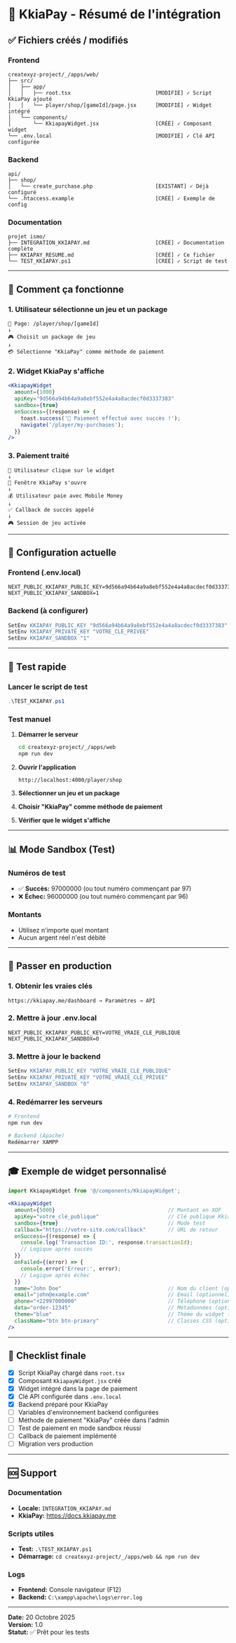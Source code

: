 # 🎯 KkiaPay - Résumé de l'intégration

## ✅ Fichiers créés / modifiés

### Frontend
```
createxyz-project/_/apps/web/
├── src/
│   ├── app/
│   │   ├── root.tsx                           [MODIFIÉ] ✓ Script KkiaPay ajouté
│   │   └── player/shop/[gameId]/page.jsx      [MODIFIÉ] ✓ Widget intégré
│   └── components/
│       └── KkiapayWidget.jsx                  [CRÉÉ] ✓ Composant widget
└── .env.local                                 [MODIFIÉ] ✓ Clé API configurée
```

### Backend
```
api/
├── shop/
│   └── create_purchase.php                    [EXISTANT] ✓ Déjà configuré
└── .htaccess.example                          [CRÉÉ] ✓ Exemple de config
```

### Documentation
```
projet ismo/
├── INTEGRATION_KKIAPAY.md                     [CRÉÉ] ✓ Documentation complète
├── KKIAPAY_RESUME.md                          [CRÉÉ] ✓ Ce fichier
└── TEST_KKIAPAY.ps1                           [CRÉÉ] ✓ Script de test
```

---

## 🎨 Comment ça fonctionne

### 1. Utilisateur sélectionne un jeu et un package
```
📱 Page: /player/shop/[gameId]
↓
🎮 Choisit un package de jeu
↓
💳 Sélectionne "KkiaPay" comme méthode de paiement
```

### 2. Widget KkiaPay s'affiche
```jsx
<KkiapayWidget
  amount={1000}
  apiKey="9d566a94b64a9a8ebf552e4a4a8acdecf0d3337383"
  sandbox={true}
  onSuccess={(response) => {
    toast.success('🎉 Paiement effectué avec succès !');
    navigate('/player/my-purchases');
  }}
/>
```

### 3. Paiement traité
```
👤 Utilisateur clique sur le widget
↓
📱 Fenêtre KkiaPay s'ouvre
↓
💰 Utilisateur paie avec Mobile Money
↓
✅ Callback de succès appelé
↓
🎮 Session de jeu activée
```

---

## 🔑 Configuration actuelle

### Frontend (.env.local)
```env
NEXT_PUBLIC_KKIAPAY_PUBLIC_KEY=9d566a94b64a9a8ebf552e4a4a8acdecf0d3337383
NEXT_PUBLIC_KKIAPAY_SANDBOX=1
```

### Backend (à configurer)
```apache
SetEnv KKIAPAY_PUBLIC_KEY "9d566a94b64a9a8ebf552e4a4a8acdecf0d3337383"
SetEnv KKIAPAY_PRIVATE_KEY "VOTRE_CLE_PRIVEE"
SetEnv KKIAPAY_SANDBOX "1"
```

---

## 🧪 Test rapide

### Lancer le script de test
```powershell
.\TEST_KKIAPAY.ps1
```

### Test manuel
1. **Démarrer le serveur**
   ```bash
   cd createxyz-project/_/apps/web
   npm run dev
   ```

2. **Ouvrir l'application**
   ```
   http://localhost:4000/player/shop
   ```

3. **Sélectionner un jeu et un package**

4. **Choisir "KkiaPay" comme méthode de paiement**

5. **Vérifier que le widget s'affiche**

---

## 📊 Mode Sandbox (Test)

### Numéros de test
- ✅ **Succès:** 97000000 (ou tout numéro commençant par 97)
- ❌ **Échec:** 96000000 (ou tout numéro commençant par 96)

### Montants
- Utilisez n'importe quel montant
- Aucun argent réel n'est débité

---

## 🚀 Passer en production

### 1. Obtenir les vraies clés
```
https://kkiapay.me/dashboard → Paramètres → API
```

### 2. Mettre à jour .env.local
```env
NEXT_PUBLIC_KKIAPAY_PUBLIC_KEY=VOTRE_VRAIE_CLE_PUBLIQUE
NEXT_PUBLIC_KKIAPAY_SANDBOX=0
```

### 3. Mettre à jour le backend
```apache
SetEnv KKIAPAY_PUBLIC_KEY "VOTRE_VRAIE_CLE_PUBLIQUE"
SetEnv KKIAPAY_PRIVATE_KEY "VOTRE_VRAIE_CLE_PRIVEE"
SetEnv KKIAPAY_SANDBOX "0"
```

### 4. Redémarrer les serveurs
```bash
# Frontend
npm run dev

# Backend (Apache)
Redémarrer XAMPP
```

---

## 🎓 Exemple de widget personnalisé

```jsx
import KkiapayWidget from '@/components/KkiapayWidget';

<KkiapayWidget
  amount={5000}                                    // Montant en XOF
  apiKey="votre_clé_publique"                      // Clé publique KkiaPay
  sandbox={true}                                   // Mode test
  callback="https://votre-site.com/callback"       // URL de retour
  onSuccess={(response) => {
    console.log('Transaction ID:', response.transactionId);
    // Logique après succès
  }}
  onFailed={(error) => {
    console.error('Erreur:', error);
    // Logique après échec
  }}
  name="John Doe"                                  // Nom du client (optionnel)
  email="john@example.com"                         // Email (optionnel)
  phone="+22997000000"                             // Téléphone (optionnel)
  data="order-12345"                               // Métadonnées (optionnel)
  theme="blue"                                     // Thème du widget (optionnel)
  className="btn btn-primary"                      // Classes CSS (optionnel)
/>
```

---

## 📝 Checklist finale

- [x] Script KkiaPay chargé dans `root.tsx`
- [x] Composant `KkiapayWidget.jsx` créé
- [x] Widget intégré dans la page de paiement
- [x] Clé API configurée dans `.env.local`
- [x] Backend préparé pour KkiaPay
- [ ] Variables d'environnement backend configurées
- [ ] Méthode de paiement "KkiaPay" créée dans l'admin
- [ ] Test de paiement en mode sandbox réussi
- [ ] Callback de paiement implémenté
- [ ] Migration vers production

---

## 🆘 Support

### Documentation
- **Locale:** `INTEGRATION_KKIAPAY.md`
- **KkiaPay:** https://docs.kkiapay.me

### Scripts utiles
- **Test:** `.\TEST_KKIAPAY.ps1`
- **Démarrage:** `cd createxyz-project/_/apps/web && npm run dev`

### Logs
- **Frontend:** Console navigateur (F12)
- **Backend:** `C:\xampp\apache\logs\error.log`

---

**Date:** 20 Octobre 2025  
**Version:** 1.0  
**Statut:** ✅ Prêt pour les tests
